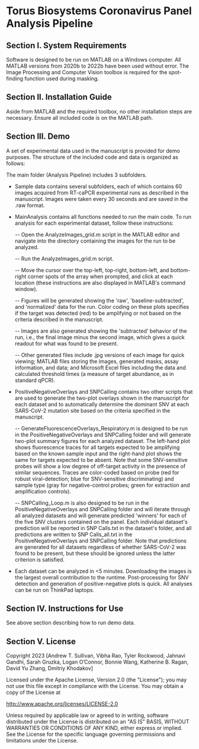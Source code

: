 # Torus Biosystems Coronavirus Panel Analysis Pipeline
## Section I. System Requirements
Software is designed to be run on MATLAB on a Windows computer. All MATLAB versions from 2020b to 2022b have been used without error. The Image Processing and Computer Vision toolbox is required for the spot-finding function used during masking. 

## Section II. Installation Guide
Aside from MATLAB and the required toolbox, no other installation steps are necessary. Ensure all included code is on the MATLAB path. 

## Section III. Demo
A set of experimental data used in the manuscript is provided for demo purposes. The structure of the included code and data is organized as follows: 

The main folder (Analysis Pipeline) includes 3 subfolders. 
- Sample data contains several subfolders, each of which contains 60 images acquired from RT-caPCR experimental runs as described in the manuscript. Images were taken every 30 seconds and are saved in the .raw format. 
- MainAnalysis contains all functions needed to run the main code. To run analysis for each experimental dataset, follow these instructions:

  -- Open the AnalyzeImages_grid.m script in the MATLAB editor and navigate into the directory containing the images for the run to be analyzed. 

  -- Run the AnalyzeImages_grid.m script.

  -- Move the cursor over the top-left, top-right, bottom-left, and bottom-right corner spots of the array when prompted, and click at each location (these instructions are also displayed in MATLAB's command window).

  -- Figures will be generated showing the 'raw', 'baseline-subtracted', and 'normalized' data for the run. Color coding on these plots specifies if the target was detected (red) to be amplifying or not based on the criteria described in the manuscript. 

  -- Images are also generated showing the 'subtracted' behavior of the run, i.e., the final image minus the second image, which gives a quick readout for what was found to be present. 

  -- Other generated files include .jpg versions of each image for quick viewing; MATLAB files storing the images, generated masks, assay information, and data; and Microsoft Excel files including the data and calculated threshold times (a measure of target abundance, as in standard qPCR). 

- PositiveNegativeOverlays and SNPCalling contains two other scripts that are used to generate the two-plot overlays shown in the manuscript for each dataset and to automatically determine the dominant SNV at each SARS-CoV-2 mutation site based on the criteria specified in the manuscript. 

  -- GenerateFluorescenceOverlays_Respiratory.m is designed to be run in the PositiveNegativeOverlays and SNPCalling folder and will generate two-plot summary figures for each analyzed dataset. The left-hand plot shows fluorescence traces for all targets expected to be amplifying based on the known sample input and the right-hand plot shows the same for targets expected to be absent. Note that some SNV-sensitive probes will show a low degree of off-target activity in the presence of similar sequences. Traces are color-coded based on probe (red for robust viral-detection; blue for SNV-sensitive discriminating) and sample type (gray for negative-control probes; green for extraction and amplification controls). 

  -- SNPCalling_Loop.m is also designed to be run in the PositiveNegativeOverlays and SNPCalling folder and will iterate through all analyzed datasets and will generate predicted 'winners' for each of the five SNV clusters contained on the panel. Each individual dataset's prediction will be reported in SNP Calls.txt in the dataset's folder, and all predictions are written to SNP Calls_all.txt in the PositiveNegativeOverlays and SNPCalling folder. Note that predictions are generated for all datasets regardless of whether SARS-CoV-2 was found to be present, but these should be ignored unless the latter criterion is satisfied. 

- Each dataset can be analyzed in <5 minutes. Downloading the images is the largest overall contribution to the runtime. Post-processing for SNV detection and generation of positive-negative plots is quick. All analyses can be run on ThinkPad laptops. 

## Section IV. Instructions for Use
See above section describing how to run demo data. 

## Section V. License
 Copyright 2023 [Andrew T. Sullivan, Vibha Rao, Tyler Rockwood, Jahnavi Gandhi, Sarah Gruzka, Logan O’Connor, Bonnie Wang, Katherine B. Ragan, David Yu Zhang, Dmitriy Khodakov]

 Licensed under the Apache License, Version 2.0 (the "License");
 you may not use this file except in compliance with the License.
 You may obtain a copy of the License at

   http://www.apache.org/licenses/LICENSE-2.0

 Unless required by applicable law or agreed to in writing, software
 distributed under the License is distributed on an "AS IS" BASIS,
 WITHOUT WARRANTIES OR CONDITIONS OF ANY KIND, either express or implied.
 See the License for the specific language governing permissions and
 limitations under the License.
